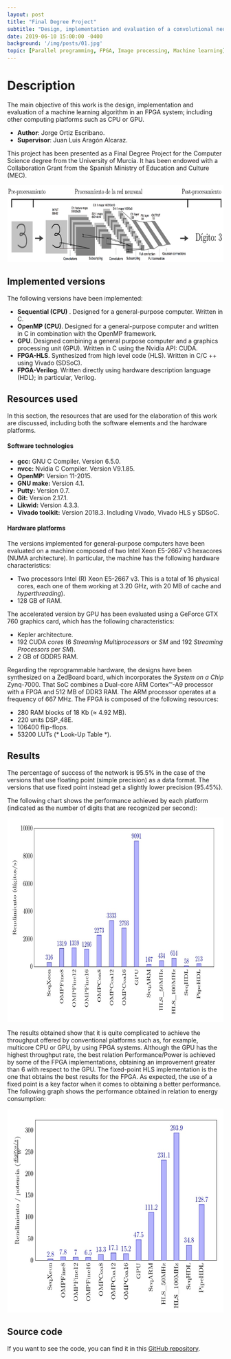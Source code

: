 ```yaml
---
layout: post
title: "Final Degree Project"
subtitle: "Design, implementation and evaluation of a convolutional neural network for different platforms"
date: 2019-06-10 15:00:00 -0400
background: '/img/posts/01.jpg'
topic: [Parallel programming, FPGA, Image processing, Machine learning]
---
```


# Description

The main objective of this work is the design, implementation and evaluation of a machine learning algorithm in an FPGA system; including other computing platforms such as CPU or GPU.

* **Author**: Jorge Ortiz Escribano.
* **Supervisor**: Juan Luis Aragón Alcaraz.

This project has been presented as a Final Degree Project for the Computer Science degree from the University of Murcia. It has been endowed with a Collaboration Grant from the Spanish Ministry of Education and Culture (MEC).

<img src="/img/posts/01/MiLenet5.png" alt="LeNet-5 structure" width="750" height="180" />

## Implemented versions

The following versions have been implemented:
* **Sequential (CPU)** . Designed for a general-purpose computer. Written in C.
* **OpenMP (CPU)**. Designed for a general-purpose computer and written in C in combination with the OpenMP framework.
* **GPU**. Designed combining a general purpose computer and a graphics processing unit (GPU). Written in C using the Nvidia API: CUDA.
* **FPGA-HLS**. Synthesized from high level code (HLS). Written in C/C ++ using Vivado (SDSoC).
* **FPGA-Verilog**. Written directly using hardware description language (HDL); in particular, Verilog.

## Resources used
In this section, the resources that are used for the elaboration of this work are discussed, including both the software elements and the hardware platforms.

#### Software technologies

* **gcc:** GNU C Compiler. Version 6.5.0.
* **nvcc:** Nvidia C Compiler. Version V9.1.85.
* **OpenMP:** Version 11-2015.
* **GNU make:** Version 4.1.
* **Putty:** Version 0.7.
* **Git:** Version 2.17.1.
* **Likwid:** Version 4.3.3.
* **Vivado toolkit:** Version 2018.3. Including Vivado, Vivado HLS y SDSoC.

#### Hardware platforms
The versions implemented for general-purpose computers have been evaluated on a machine composed of two Intel Xeon E5-2667 v3 hexacores (NUMA architecture). In particular, the machine has the following hardware characteristics:

* Two processors Intel (R) Xeon E5-2667 v3. This is a total of 16 physical cores, each one of them working at 3.20 GHz, with 20 MB of cache and *hyperthreading*).
* 128 GB of RAM.

The accelerated version by GPU has been evaluated using a GeForce GTX 760 graphics card, which has the following characteristics:

* Kepler architecture.
* 192 CUDA *cores* (6 *Streaming Multiprocessors* or *SM* and 192 *Streaming Processors* per *SM*).
* 2 GB of GDDR5 RAM.

Regarding the reprogrammable hardware, the designs have been synthesized on a ZedBoard board, which incorporates the *System on a Chip* Zynq-7000. That SoC combines a Dual-core ARM Cortex™-A9 processor with a FPGA and 512 MB of DDR3 RAM. The ARM processor operates at a frequency of 667 MHz. The FPGA is composed of the following resources:

* 280 RAM blocks of 18 Kb (≈ 4.92 MB).
* 220 units DSP_48E.
* 106400 flip-flops.
* 53200 LUTs (* Look-Up Table *).

## Results

The percentage of success of the network is 95.5% in the case of the versions that use floating point (simple precision) as a data format. The versions that use fixed point instead get a slightly lower precision (95.45%).

The following chart shows the performance achieved by each platform (indicated as the number of digits that are recognized per second):

<img src="/img/posts/01/Performance.jpg" alt="Performance" width="750" height="475" />

The results obtained show that it is quite complicated to achieve the throughput offered by conventional platforms such as, for example, multicore CPU or GPU, by using FPGA systems. Although the GPU has the highest throughput rate, the best relation Performance/Power is achieved by some of the FPGA implementations, obtaining an improvement greater than 6 with respect to the GPU. The fixed-point HLS implementation is the one that obtains the best results for the FPGA. As expected, the use of a fixed point is a key factor when it comes to obtaining a better performance. The following graph shows the performance obtained in relation to energy consumption:

<img src="/img/posts/01/PerformancePower.jpg" alt="Performance/Power" width="750" height="475" />

## Source code

If you want to see the code, you can find it in this [GitHub repository](https://github.com/Jorgeortiz97/lenet5).